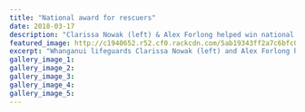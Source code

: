 ```yaml
---
title: "National award for rescuers"
date: 2018-03-17
description: "Clarissa Nowak (left) & Alex Forlong helped win national recognition with their rescue efforts..."
featured_image: http://c1940652.r52.cf0.rackcdn.com/5ab19343ff2a7c6bfc000dd7/chron-17-march-alex-forlong-clarissa-nowak.jpg
excerpt: "Whanganui lifeguards Clarissa Nowak (left) and Alex Forlong helped win national recognition with their rescue efforts at Kai Iwi last month."
gallery_image_1: 
gallery_image_2: 
gallery_image_3: 
gallery_image_4: 
gallery_image_5: 
---
```

